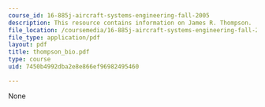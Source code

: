 ```yaml
---
course_id: 16-885j-aircraft-systems-engineering-fall-2005
description: This resource contains information on James R. Thompson.
file_location: /coursemedia/16-885j-aircraft-systems-engineering-fall-2005/7450b4992dba2e8e866ef96982495460_thompson_bio.pdf
file_type: application/pdf
layout: pdf
title: thompson_bio.pdf
type: course
uid: 7450b4992dba2e8e866ef96982495460

---
```

None